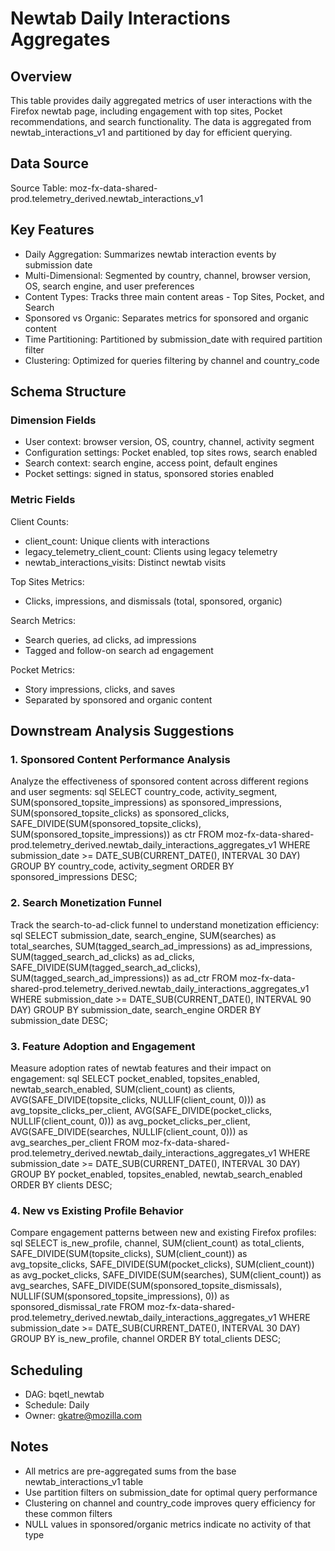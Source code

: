 # Newtab Daily Interactions Aggregates

## Overview

This table provides daily aggregated metrics of user interactions with the Firefox newtab page, including engagement with top sites, Pocket recommendations, and search functionality. The data is aggregated from newtab_interactions_v1 and partitioned by day for efficient querying.

## Data Source

Source Table: moz-fx-data-shared-prod.telemetry_derived.newtab_interactions_v1

## Key Features

- Daily Aggregation: Summarizes newtab interaction events by submission date
- Multi-Dimensional: Segmented by country, channel, browser version, OS, search engine, and user preferences
- Content Types: Tracks three main content areas - Top Sites, Pocket, and Search
- Sponsored vs Organic: Separates metrics for sponsored and organic content
- Time Partitioning: Partitioned by submission_date with required partition filter
- Clustering: Optimized for queries filtering by channel and country_code

## Schema Structure

### Dimension Fields
- User context: browser version, OS, country, channel, activity segment
- Configuration settings: Pocket enabled, top sites rows, search enabled
- Search context: search engine, access point, default engines
- Pocket settings: signed in status, sponsored stories enabled

### Metric Fields

Client Counts:
- client_count: Unique clients with interactions
- legacy_telemetry_client_count: Clients using legacy telemetry
- newtab_interactions_visits: Distinct newtab visits

Top Sites Metrics:
- Clicks, impressions, and dismissals (total, sponsored, organic)

Search Metrics:
- Search queries, ad clicks, ad impressions
- Tagged and follow-on search ad engagement

Pocket Metrics:
- Story impressions, clicks, and saves
- Separated by sponsored and organic content

## Downstream Analysis Suggestions

### 1. Sponsored Content Performance Analysis
Analyze the effectiveness of sponsored content across different regions and user segments:
sql
SELECT 
 country_code,
 activity_segment,
 SUM(sponsored_topsite_impressions) as sponsored_impressions,
 SUM(sponsored_topsite_clicks) as sponsored_clicks,
 SAFE_DIVIDE(SUM(sponsored_topsite_clicks), SUM(sponsored_topsite_impressions)) as ctr
FROM moz-fx-data-shared-prod.telemetry_derived.newtab_daily_interactions_aggregates_v1
WHERE submission_date >= DATE_SUB(CURRENT_DATE(), INTERVAL 30 DAY)
GROUP BY country_code, activity_segment
ORDER BY sponsored_impressions DESC;


### 2. Search Monetization Funnel
Track the search-to-ad-click funnel to understand monetization efficiency:
sql
SELECT 
 submission_date,
 search_engine,
 SUM(searches) as total_searches,
 SUM(tagged_search_ad_impressions) as ad_impressions,
 SUM(tagged_search_ad_clicks) as ad_clicks,
 SAFE_DIVIDE(SUM(tagged_search_ad_clicks), SUM(tagged_search_ad_impressions)) as ad_ctr
FROM moz-fx-data-shared-prod.telemetry_derived.newtab_daily_interactions_aggregates_v1
WHERE submission_date >= DATE_SUB(CURRENT_DATE(), INTERVAL 90 DAY)
GROUP BY submission_date, search_engine
ORDER BY submission_date DESC;


### 3. Feature Adoption and Engagement
Measure adoption rates of newtab features and their impact on engagement:
sql
SELECT 
 pocket_enabled,
 topsites_enabled,
 newtab_search_enabled,
 SUM(client_count) as clients,
 AVG(SAFE_DIVIDE(topsite_clicks, NULLIF(client_count, 0))) as avg_topsite_clicks_per_client,
 AVG(SAFE_DIVIDE(pocket_clicks, NULLIF(client_count, 0))) as avg_pocket_clicks_per_client,
 AVG(SAFE_DIVIDE(searches, NULLIF(client_count, 0))) as avg_searches_per_client
FROM moz-fx-data-shared-prod.telemetry_derived.newtab_daily_interactions_aggregates_v1
WHERE submission_date >= DATE_SUB(CURRENT_DATE(), INTERVAL 30 DAY)
GROUP BY pocket_enabled, topsites_enabled, newtab_search_enabled
ORDER BY clients DESC;


### 4. New vs Existing Profile Behavior
Compare engagement patterns between new and existing Firefox profiles:
sql
SELECT 
 is_new_profile,
 channel,
 SUM(client_count) as total_clients,
 SAFE_DIVIDE(SUM(topsite_clicks), SUM(client_count)) as avg_topsite_clicks,
 SAFE_DIVIDE(SUM(pocket_clicks), SUM(client_count)) as avg_pocket_clicks,
 SAFE_DIVIDE(SUM(searches), SUM(client_count)) as avg_searches,
 SAFE_DIVIDE(SUM(sponsored_topsite_dismissals), NULLIF(SUM(sponsored_topsite_impressions), 0)) as sponsored_dismissal_rate
FROM moz-fx-data-shared-prod.telemetry_derived.newtab_daily_interactions_aggregates_v1
WHERE submission_date >= DATE_SUB(CURRENT_DATE(), INTERVAL 30 DAY)
GROUP BY is_new_profile, channel
ORDER BY total_clients DESC;


## Scheduling

- DAG: bqetl_newtab
- Schedule: Daily
- Owner: [gkatre@mozilla.com](mailto:gkatre@mozilla.com)

## Notes

- All metrics are pre-aggregated sums from the base newtab_interactions_v1 table
- Use partition filters on submission_date for optimal query performance
- Clustering on channel and country_code improves query efficiency for these common filters
- NULL values in sponsored/organic metrics indicate no activity of that type
